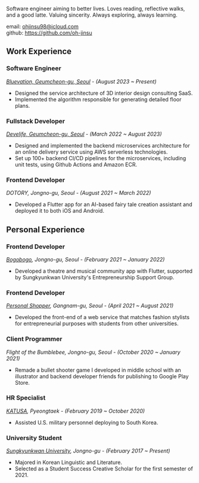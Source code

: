 Software engineer aiming to better lives. Loves reading, reflective walks, and a good latte. Valuing sincerity. Always exploring, always learning.

email: <a href="mailto:ohjinsu98@icloud.com">ohjinsu98@icloud.com</a>  
github: <a href="https://github.com/oh-jinsu" target="_blank" rel="noreferrer">https://github.com/oh-jinsu</a>

## Work Experience

### Software Engineer

<i>[Bluevation, Geumcheon-gu, Seoul](https://bluevation.com) - (August 2023 ~ Present)</i>

-   Designed the service architecture of 3D interior design consulting SaaS.
-   Implemented the algorithm responsible for generating detailed floor plans.

### Fullstack Developer

<i>[Develife, Geumcheon-gu, Seoul](https://develife.kr) - (March 2022 ~ August 2023)</i>

-   Designed and implemented the backend microservices architecture for an online delivery service using AWS serverless technologies.
-   Set up 100+ backend CI/CD pipelines for the microservices, including unit tests, using Github Actions and Amazon ECR.

### Frontend Developer

<i>DOTORY, Jongno-gu, Seoul - (August 2021 ~ March 2022)</i>

-   Developed a Flutter app for an AI-based fairy tale creation assistant and deployed it to both iOS and Android.

## Personal Experience

### Frontend Developer

<i>[Bogobogo](https://play.google.com/store/apps/details?id=com.curiouser.bogobogo&hl=ko&gl=US), Jongno-gu, Seoul - (February 2021 ~ January 2022)</i>

- Developed a theatre and musical community app with Flutter, supported by Sungkyunkwan University's Entrepreneurship Support Group.

### Frontend Developer

<i>[Personal Shopper](http://personalshoppers.com/), Gangnam-gu, Seoul - (April 2021 ~ August 2021)</i>

- Developed the front-end of a web service that matches fashion stylists for entrepreneurial purposes with students from other universities.

### Client Programmer

<i>Flight of the Bumblebee, Jongno-gu, Seoul - (October 2020 ~ January 2021)</i>

- Remade a bullet shooter game I developed in middle school with an illustrator and backend developer friends for publishing to Google Play Store.

### HR Specialist

<i>[KATUSA](https://8tharmy.korea.army.mil/site/about/katusa-soldier-program.asp), Pyeongtaek - (February 2019 ~ October 2020)</i>

- Assisted U.S. military personnel deploying to South Korea.

### University Student

<i>[Sungkyunkwan University](https://www.skku.edu/skku/index.do), Jongno-gu - (February 2017 ~ Present)</i>

- Majored in Korean Linguistic and Literature.
- Selected as a Student Success Creative Scholar for the first semester of 2021.
